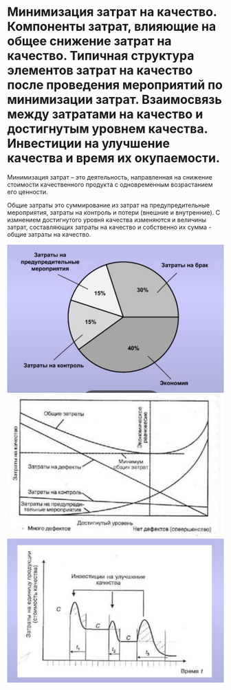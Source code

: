 # Минимизация затрат на качество. Компоненты затрат, влияющие на общее снижение затрат на качество. Типичная структура элементов затрат на качество после проведения мероприятий по минимизации затрат. Взаимосвязь между затратами на качество и достигнутым уровнем качества. Инвестиции на улучшение качества и время их окупаемости.
Минимизация затрат – это деятельность, направленная на снижение стоимости качественного продукта с одновременным возрастанием его ценности.

Общие затраты это суммирование из затрат на предупредительные мероприятия, затраты на контроль и потери (внешние и внутренние). С измнением достигнутого уровня качества изменяются и величины затрат, составляющих затраты на качество и собственно их сумма - общие затраты на качество.

<img src="./1.png" alt="">
<img src="./2.png" alt="">
<img src="./3.png" alt="">
